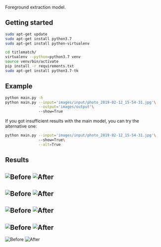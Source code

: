 Foreground extraction model.

## Getting started
```bash
sudo apt-get update
sudo apt-get install python3.7
sudo apt-get install python-virtualenv

cd titlematch/
virtualenv --python=python3.7 venv
source venv/bin/activate
pip install -r requirements.txt
sudo apt-get install python3.7-tk
```

## Example
```bash
python main.py -h
python main.py --input='images/input/photo_2019-02-12_15-54-31.jpg'\
               --output='images/output'\ 
               --show=True
```
If you got insufficient results with the main model, you can try the alternative one:
```bash
python main.py --input='images/input/photo_2019-02-12_15-54-31.jpg'\ 
               --show=True\
               --alt=True
```


## Results
![Before](images/input/photo_2019-02-12_15-54-31.jpg) ![After](images/output/photo_2019-02-12_15-54-31_fg.jpg)
---------------------------
![Before](images/input/photo_2019-02-12_12-43-20.jpg) ![After](images/output/photo_2019-02-12_12-43-20_fg.jpg)
---------------------------
![Before](images/input/photo_2019-02-12_12-43-26.jpg) ![After](images/output/photo_2019-02-12_12-43-26_fg.jpg)
---------------------------
![Before](images/input/photo_2019-02-12_15-54-36.jpg) ![After](images/output/photo_2019-02-12_15-54-36_fg.jpg)
---------------------------
![Before](images/input/photo_2019-02-12_15-54-41.jpg) ![After](images/output/photo_2019-02-12_15-54-41_fg.jpg)
